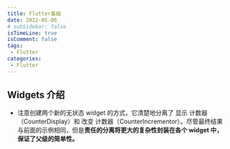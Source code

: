 ```yaml
---
title: Flutter基础
date: 2022-05-06
# subSidebar: false
isTimeLine: true
isComment: false
tags:
 - Flutter
categories:
 - Flutter
---
```


## Widgets 介绍

* 注意创建两个新的无状态 widget 的方式，它清楚地分离了 显示 计数器（CounterDisplay）和 改变 计数器（CounterIncrementor）。尽管最终结果与前面的示例相同，但是**责任的分离将更大的复杂性封装在各个 widget 中，保证了父级的简单性。**

